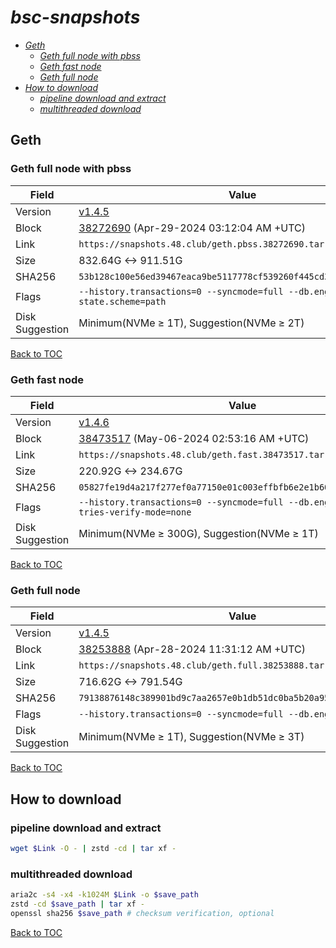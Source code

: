 # *bsc-snapshots*


- *[Geth](#geth)*
    - *[Geth full node with pbss](#geth-full-node-with-pbss)*
    - *[Geth fast node](#geth-fast-node)*
    - *[Geth full node](#geth-full-node)*
- *[How to download](#how-to-download)*
    - *[pipeline download and extract](#pipeline-download-and-extract)*
    - *[multithreaded download](#multithreaded-download)*

## Geth
### Geth full node with pbss

| Field |Value |
| --- | --- |
| Version | [v1.4.5](https://github.com/bnb-chain/bsc/releases/tag/v1.4.5) |
| Block | [38272690](https://bscscan.com/block/38272690) (Apr-29-2024 03:12:04 AM +UTC) |
| Link | `https://snapshots.48.club/geth.pbss.38272690.tar.zst` |
| Size | 832.64G <-> 911.51G |
| SHA256 | `53b128c100e56ed39467eaca9be5117778cf539260f445cd3c103a03e112d460` |
| Flags | `--history.transactions=0 --syncmode=full --db.engine=pebble --state.scheme=path` |
| Disk Suggestion | Minimum(NVMe ≥ 1T), Suggestion(NVMe ≥ 2T)|

[Back to TOC](#bsc-snapshots)

### Geth fast node

| Field |Value |
| --- | --- |
| Version | [v1.4.6](https://github.com/bnb-chain/bsc/releases/tag/v1.4.6) |
| Block | [38473517](https://bscscan.com/block/38473517) (May-06-2024 02:53:16 AM +UTC) |
| Link | `https://snapshots.48.club/geth.fast.38473517.tar.zst` |
| Size | 220.92G <-> 234.67G |
| SHA256 | `05827fe19d4a217f277ef0a77150e01c003effbfb6e2e1b6059b7aae144fafe9` |
| Flags | `--history.transactions=0 --syncmode=full --db.engine=pebble --tries-verify-mode=none` |
| Disk Suggestion | Minimum(NVMe ≥ 300G), Suggestion(NVMe ≥ 1T)|

[Back to TOC](#bsc-snapshots)

### Geth full node

| Field |Value |
| --- | --- |
| Version | [v1.4.5](https://github.com/bnb-chain/bsc/releases/tag/v1.4.5) |
| Block | [38253888](https://bscscan.com/block/38253888) (Apr-28-2024 11:31:12 AM +UTC) |
| Link | `https://snapshots.48.club/geth.full.38253888.tar.zst` |
| Size | 716.62G <-> 791.54G |
| SHA256 | `79138876148c389901bd9c7aa2657e0b1db51dc0ba5b20a95de0ff25eb69a54f` |
| Flags | `--history.transactions=0 --syncmode=full --db.engine=pebble` |
| Disk Suggestion | Minimum(NVMe ≥ 1T), Suggestion(NVMe ≥ 3T)|

[Back to TOC](#bsc-snapshots)

## How to download
### pipeline download and extract

```bash
wget $Link -O - | zstd -cd | tar xf -
```

### multithreaded download

```bash
aria2c -s4 -x4 -k1024M $Link -o $save_path
zstd -cd $save_path | tar xf -
openssl sha256 $save_path # checksum verification, optional
```

[Back to TOC](#bsc-snapshots)
